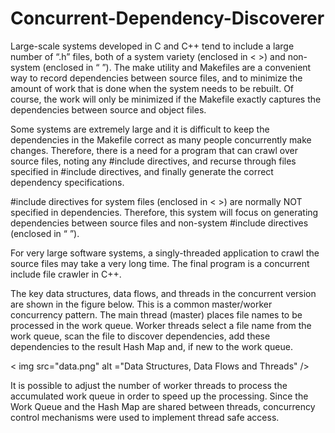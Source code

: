 # Concurrent-Dependency-Discoverer

Large-scale systems developed in C and C++ tend to include a large number of “.h” files, both of a system variety (enclosed in < >) and non-system (enclosed in “ ”). The make utility and Makefiles are a convenient way to record dependencies between source files, and to minimize the amount of work that is done when the system needs to be rebuilt.  Of course, the work will only be minimized if the Makefile exactly captures the dependencies between source and object files. 

Some systems are extremely large and it is difficult to keep the dependencies in the Makefile correct as many people concurrently make changes.  Therefore, there is a need for a program that can crawl over source files, noting any #include directives, and recurse through files specified in #include directives, and finally generate the correct dependency specifications.

#include directives for system files (enclosed in < >) are normally NOT specified in dependencies.  Therefore, this system will focus on generating dependencies between source files and non-system #include directives (enclosed in “ ”).

For very large software systems, a singly-threaded application to crawl the source files may take a very long time.  The final program is a concurrent include file crawler in C++.

The key data structures, data flows, and threads in the concurrent version are shown in the figure below. This is a common master/worker concurrency pattern. The main thread (master) places file names to be processed in the work queue. Worker threads select a file name from the work queue, scan the file to discover dependencies, add these dependencies to the result Hash Map and, if new to the work queue.

< img src="data.png" alt ="Data Structures, Data Flows and Threads" /> 

It is possible to adjust the number of worker threads to process the accumulated work queue in order to speed up the processing.  Since the Work Queue and the Hash Map are shared between threads, concurrency control mechanisms were used to implement thread safe access.

